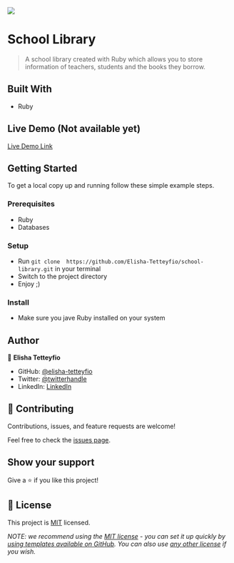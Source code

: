 ![](https://img.shields.io/badge/Microverse-blueviolet)

# School Library

> A school library created with Ruby which allows you to store information of teachers, students and the books they borrow.


## Built With

- Ruby

## Live Demo (Not available yet)

[Live Demo Link](https://livedemo.com)


## Getting Started


To get a local copy up and running follow these simple example steps.

### Prerequisites
- Ruby
- Databases
### Setup
- Run `git clone  https://github.com/Elisha-Tetteyfio/school-library.git` in your terminal
- Switch to the project directory
- Enjoy ;)

### Install
- Make sure you jave Ruby installed on your system


## Author

👤 **Elisha Tetteyfio**

- GitHub: [@elisha-tetteyfio](https://github.com/elisha-tetteyfio)
- Twitter: [@twitterhandle](https://twitter.com/Nii_AlYasa)
- LinkedIn: [LinkedIn](https://linkedin.com/in/elisha-tetteyfio)

## 🤝 Contributing

Contributions, issues, and feature requests are welcome!

Feel free to check the [issues page](https://github.com/Elisha-Tetteyfio/school-library/issues).

## Show your support

Give a ⭐️ if you like this project!


## 📝 License

This project is [MIT](./LICENSE) licensed.

_NOTE: we recommend using the [MIT license](https://choosealicense.com/licenses/mit/) - you can set it up quickly by [using templates available on GitHub](https://docs.github.com/en/communities/setting-up-your-project-for-healthy-contributions/adding-a-license-to-a-repository). You can also use [any other license](https://choosealicense.com/licenses/) if you wish._
